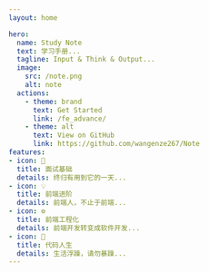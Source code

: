 ```yaml
---
layout: home

hero:
  name: Study Note
  text: 学习手册...
  tagline: Input & Think & Output...
  image:
    src: /note.png
    alt: note
  actions:
    - theme: brand
      text: Get Started
      link: /fe_advance/
    - theme: alt
      text: View on GitHub
      link: https://github.com/wangenze267/Note
features:
- icon: 🔔
  title: 面试基础
  details: 终归有用到它的一天...
- icon: 💡
  title: 前端进阶
  details: 前端人，不止于前端...
- icon: ⚙️
  title: 前端工程化
  details: 前端开发转变成软件开发...
- icon: 🥂
  title: 代码人生
  details: 生活浮躁，请勿暴躁...
---
```

